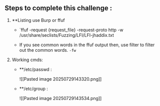 
## Steps to complete this challenge : 

1. **Listing use Burp or ffuf

	- `ffuf -request {request_file} -request-proto http -w /usr/share/seclists/Fuzzing/LFI/LFI-jhaddix.txt

	- If you see common words in the ffuf output then, use filter to filter out the common words. `-fw`

2. Working cmds: 

	- **/etc/passwd : 
		
		![[Pasted image 20250729143320.png]]

	- **/etc/group : 

		![[Pasted image 20250729143534.png]]
